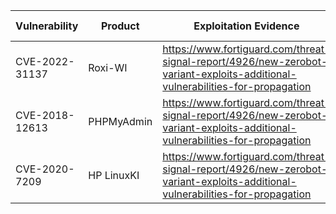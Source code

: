| Vulnerability| Product | Exploitation Evidence | Patch | Date Reported | Date Added |
| ----------- | ----------- | ----------- | ----------- | ----------- | ----------- |
| CVE-2022-31137 | Roxi-WI | https://www.fortiguard.com/threat-signal-report/4926/new-zerobot-variant-exploits-additional-vulnerabilities-for-propagation | https://github.com/hap-wi/roxy-wi/security/advisories/GHSA-53r2-mq99-f532 | 6/24/2023 | TBD |
| CVE-2018-12613 | PHPMyAdmin| https://www.fortiguard.com/threat-signal-report/4926/new-zerobot-variant-exploits-additional-vulnerabilities-for-propagation | https://www.phpmyadmin.net/security/PMASA-2018-4/ | 6/24/2023 | TBD |
| CVE-2020-7209 | HP LinuxKI | https://www.fortiguard.com/threat-signal-report/4926/new-zerobot-variant-exploits-additional-vulnerabilities-for-propagation | https://github.com/HewlettPackard/LinuxKI/issues/29 | 6/24/2023 | TBD |
